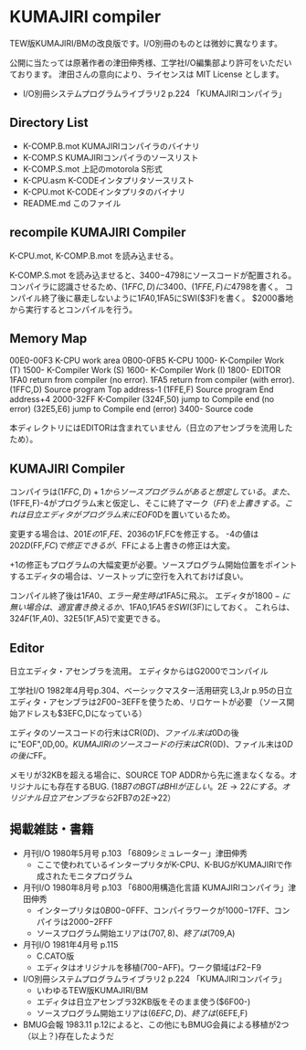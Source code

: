 # KUMAJIRI compiler

TEW版KUMAJIRI/BMの改良版です。I/O別冊のものとは微妙に異なります。

公開に当たっては原著作者の津田伸秀様、工学社I/O編集部より許可をいただいております。
津田さんの意向により、ライセンスは MIT License とします。

- I/O別冊システムプログラムライブラリ2 p.224 「KUMAJIRIコンパイラ」

## Directory List

- K-COMP.B.mot	KUMAJIRIコンパイラのバイナリ
- K-COMP.S		KUMAJIRIコンパイラのソースリスト
- K-COMP.S.mot	上記のmotorola S形式
- K-CPU.asm		K-CODEインタプリタソースリスト
- K-CPU.mot		K-CODEインタプリタのバイナリ
- README.md		このファイル

## recompile KUMAJIRI Compiler

K-CPU.mot, K-COMP.B.mot を読み込ませる。

K-COMP.S.mot を読み込ませると、$3400-$4798にソースコードが配置される。
コンパイラに認識させるため、($1FFC,D)に$3400、($1FFE,F)に$4798を書く。
コンパイル終了後に暴走しないように$1FA0,$1FA5にSWI($3F)を書く。
$2000番地から実行するとコンパイルを行う。

## Memory Map

00E0-00F3	K-CPU work area
0B00-0FB5	K-CPU
1000-		K-Compiler Work	(T)
1500-		K-Compiler Work	(S)
1600-		K-Compiler Work	(I)
1800-		EDITOR
1FA0		return from compiler (no error).
1FA5		return from compiler (with error).
(1FFC,D)	Source program Top address-1
(1FFE,F)	Source program End address+4
2000-32FF	K-Compiler
(324F,50)	jump to Compile end (no error)
(32E5,E6)	jump to Compile end (error)
3400-		Source code

本ディレクトリにはEDITORは含まれていません（日立のアセンブラを流用したため）。

## KUMAJIRI Compiler

コンパイラは($1FFC,D)+1からソースプログラムがあると想定している。
また、($1FFE,F)-4がプログラム末と仮定し、そこに終了マーク（$FF)を上書きする。
これは日立エディタがプログラム末にEOF$0Dを置いているため。

変更する場合は、$201Eの$1F,$FE、$2036の$1F,$FCを修正する。
-4の値は$202D($FF,$FC)で修正できるが、$FFによる上書きの修正は大変。

+1の修正もプログラムの大幅変更が必要。ソースプログラム開始位置をポイントするエディタの場合は、ソーストップに空行を入れておけば良い。

コンパイル終了後は$1FA0、エラー発生時は$1FA5に飛ぶ。
エディタが$1800-に無い場合は、適宜書き換えるか、$1FA0,$1FA5をSWI($3F)にしておく。
これらは、$324F($1F,$A0)、$32E5($1F,$A5)で変更できる。

## Editor

日立エディタ・アセンブラを流用。 エディタからはG2000でコンパイル

工学社I/O 1982年4月号p.304、ベーシックマスター活用研究 L3,Jr p.95の日立エディタ・アセンブラは$2F00-$3EFFを使うため、リロケートが必要
（ソース開始アドレスも$3EFC,Dになっている）

エディタのソースコードの行末はCR($0D)、ファイル末は$0Dの後に"EOF",0D,$00。
KUMAJIRIのソースコードの行末はCR($0D)、ファイル末は$0Dの後に$FF。

メモリが32KBを超える場合に、SOURCE TOP ADDRから先に進まなくなる。オリジナルにも存在するBUG.
($18B7のBGTはBHIが正しい。2E→22にする。オリジナル日立アセンブラなら$2FB7の$2E→$22）

## 掲載雑誌・書籍

- 月刊I/O 1980年5月号 p.103 「6809シミュレーター」津田伸秀
    - ここで使われているインタープリタがK-CPU、K-BUGがKUMAJIRIで作成されたモニタプログラム
- 月刊I/O 1980年8月号 p.103 「6800用構造化言語 KUMAJIRIコンパイラ」津田伸秀
	- インタープリタは$0B00-$0FFF、コンパイラワークが$1000-$17FF、コンパイラは$2000-$2FFF
    - ソースプログラム開始エリアは($707,8)、終了は($709,A)
- 月刊I/O 1981年4月号 p.115
	- C.CATO版
	- エディタはオリジナルを移植($700-$AFF)。ワーク領域は$F2-$F9
- I/O別冊システムプログラムライブラリ2 p.224 「KUMAJIRIコンパイラ」
	- いわゆるTEW版KUMAJIRI/BM
	- エディタは日立アセンブラ32KB版をそのまま使う($6F00-)
	- ソースプログラム開始エリアは($6EFC,D)、終了は($6EFE,F)
- BMUG会報 1983.11 p.12によると、この他にもBMUG会員による移植が2つ（以上？)存在したようだ
